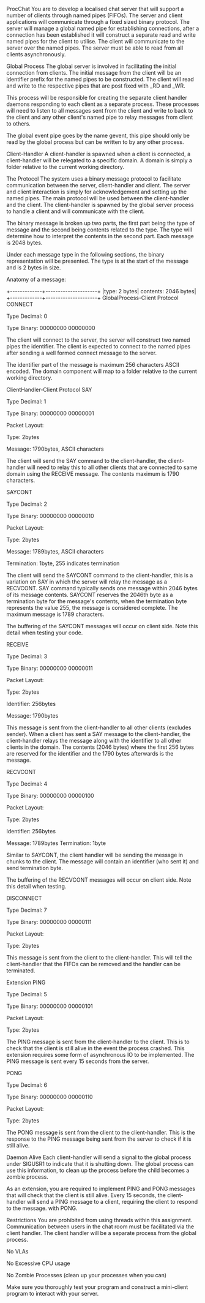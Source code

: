 ProcChat
You are to develop a localised chat server that will support a number of clients through named pipes (FIFOs). The server and client applications will communicate through a fixed sized binary protocol. The server will manage a global named pipe for establishing connections, after a connection has been established it will construct a separate read and write named pipes for the client to utilise. The client will communicate to the server over the named pipes. The server must be able to read from all clients asynchronously.

Global Process
The global server is involved in facilitating the initial connection from clients. The initial message from the client will be an identifier prefix for the named pipes to be constructed. The client will read and write to the respective pipes that are post fixed with \_RD and \_WR.

This process will be responsible for creating the separate client handler daemons responding to each client as a separate process. These processes will need to listen to all messages sent from the client and write to back to the client and any other client's named pipe to relay messages from client to others.

The global event pipe goes by the name gevent, this pipe should only be read by the global process but can be written to by any other process.

Client-Handler
A client-handler is spawned when a client is connected, a client-handler will be relegated to a specific domain. A domain is simply a folder relative to the current working directory.

The Protocol
The system uses a binary message protocol to facilitate communication between the server, client-handler and client. The server and client interaction is simply for acknowledgement and setting up the named pipes. The main protocol will be used between the client-handler and the client. The client-handler is spawned by the global server process to handle a client and will communicate with the client.

The binary message is broken up two parts, the first part being the type of message and the second being contents related to the type. The type will determine how to interpret the contents in the second part. Each message is 2048 bytes.

Under each message type in the following sections, the binary representation will be presented. The type is at the start of the message and is 2 bytes in size.

Anatomy of a message:

+-------------+---------------------+
|type: 2 bytes| contents: 2046 bytes|
+-------------+---------------------+
GlobalProcess-Client Protocol
CONNECT <identifier> <domain>

Type Decimal: 0

Type Binary: 00000000 00000000

The client will connect to the server, the server will construct two named pipes the identifier. The client is expected to connect to the named pipes after sending a well formed connect message to the server.

The identifier part of the message is maximum 256 characters ASCII encoded. The domain component will map to a folder relative to the current working directory.

ClientHandler-Client Protocol
SAY <message>

Type Decimal: 1

Type Binary: 00000000 00000001

Packet Layout:

Type: 2bytes

Message: 1790bytes, ASCII characters

The client will send the SAY command to the client-handler, the client-handler will need to relay this to all other clients that are connected to same domain using the RECEIVE message. The contents maximum is 1790 characters.

SAYCONT <message> <termination>

Type Decimal: 2

Type Binary: 00000000 00000010

Packet Layout:

Type: 2bytes

Message: 1789bytes, ASCII characters

Termination: 1byte, 255 indicates termination

The client will send the SAYCONT command to the client-handler, this is a variation on SAY in which the server will relay the message as a RECVCONT. SAY command typically sends one message within 2046 bytes of its message contents. SAYCONT reserves the 2046th byte as a termination byte for the message's contents, when the termination byte represents the value 255, the message is considered complete. The maximum message is 1789 characters.

The buffering of the SAYCONT messages will occur on client side. Note this detail when testing your code.

RECEIVE <identifier> <message>

Type Decimal: 3

Type Binary: 00000000 00000011

Packet Layout:

Type: 2bytes

Identifier: 256bytes

Message: 1790bytes

This message is sent from the client-handler to all other clients (excludes sender). When a client has sent a SAY message to the client-handler, the client-handler relays the message along with the identifier to all other clients in the domain. The contents (2046 bytes) where the first 256 bytes are reserved for the identifier and the 1790 bytes afterwards is the message.

RECVCONT <identifier> <message> <termination>

Type Decimal: 4

Type Binary: 00000000 00000100

Packet Layout:

Type: 2bytes

Identifier: 256bytes

Message: 1789bytes Termination: 1byte

Similar to SAYCONT, the client handler will be sending the message in chunks to the client. The message will contain an identifier (who sent it) and send termination byte.

The buffering of the RECVCONT messages will occur on client side. Note this detail when testing.

DISCONNECT

Type Decimal: 7

Type Binary: 00000000 00000111

Packet Layout:

Type: 2bytes

This message is sent from the client to the client-handler. This will tell the client-handler that the FIFOs can be removed and the handler can be terminated.

Extension
PING

Type Decimal: 5

Type Binary: 00000000 00000101

Packet Layout:

Type: 2bytes

The PING message is sent from the client-handler to the client. This is to check that the client is still alive in the event the process crashed. This extension requires some form of asynchronous IO to be implemented. The PING message is sent every 15 seconds from the server.

PONG

Type Decimal: 6

Type Binary: 00000000 00000110

Packet Layout:

Type: 2bytes

The PONG message is sent from the client to the client-handler. This is the response to the PING message being sent from the server to check if it is still alive.

Daemon Alive
Each client-handler will send a signal to the global process under SIGUSR1 to indicate that it is shutting down. The global process can use this information, to clean up the process before the child becomes a zombie process.

As an extension, you are required to implement PING and PONG messages that will check that the client is still alive. Every 15 seconds, the client-handler will send a PING message to a client, requiring the client to respond to the message. with PONG.

Restrictions
You are prohibited from using threads within this assignment. Communication between users in the chat room must be facilitated via the client handler. The client handler will be a separate process from the global process.

No VLAs

No Excessive CPU usage

No Zombie Processes (clean up your processes when you can)

Make sure you thoroughly test your program and construct a mini-client program to interact with your server.
